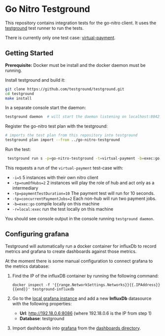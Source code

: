 # Go Nitro Testground 
This repository contains integration tests for the go-nitro client. It uses the [testground](https://docs.testground.ai/) test runner to run the tests.

There is currently only one test case: [virtual-payment](./tests/virtual-payment.go).


## Getting Started
**Prerequisite:** Docker must be install and the docker daemon must be running.

Install testground and build it:
```sh
git clone https://github.com/testground/testground.git
cd testground
make install

```

In a separate console start the daemon:
```sh
testground daemon  # will start the daemon listening on localhost:8042 by default.
```

Register the go-nitro test plan with the testground:
```sh
# imports the test plan from this repository into testground
testground plan import --from ../go-nitro-testground
```
Run the test:
```sh
 testground run s -p=go-nitro-testground -t=virtual-payment -b=exec:go -r=local:exec -tp=numOfHubs=2 -i=5 -tp=paymentTestDuration=10 -tp=concurrentPaymentJobs=2
```
This requests a run of the `virtual-payment` test-case with:
- `-i=5` 5 instances with their own nitro client
- `-tp=numOfHubs=2` 2 instances will play the role of hub and act only as a intermediary 
- `-tp=paymentTestDuration=10` The payment test will run for 10 seconds.
- `-tp=concurrentPaymentJobs=2` Each non-hub will run two payment jobs.
- `-b=exec:go` compile locally on this machine
- `-r=local:exec` run the test locally on this machine


You should see console output in the console running `testground daemon`.

## Configuring grafana

Testground will automatically run a docker container for influxDb to record metrics and grafana to create dashboards against those metrics.

At the moment there is some manual configuration to connect grafana to the metrics database:

1. Find the IP of the influxDB container by running the following command:
    ```shell
    docker inspect -f '{{range.NetworkSettings.Networks}}{{.IPAddress}}{{end}}' testground-influxdb
    ```

2. Go to the [local grafana instance](http://localhost:3000/datasources/new) and add a new **InfluxDb** datasource with the following properties:

    - **Url**: http://192.18.0.6:8086 (where 192.18.0.6 is the IP from step 1)
    - **Database**: testground

3. Import dashboards into [grafana](http://localhost:3000/dashboard/import) from the [dashboards directory](./dashboards/).